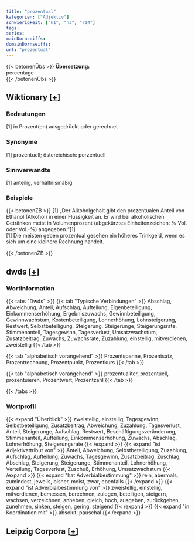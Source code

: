 ```yaml
---
title: "prozentual"
kategorien: ["Adjektiv"]
schwierigkeit: ["k1", "h3", "r14"]
tags:
series:
mainDornseiffs:
domainDornseiffs:
url: "prozentual"
---
```


{{< betonenÜbs >}}
**Übersetzung:**  
percentage  
{{< /betonenÜbs >}}

## Wiktionary [[+](https://de.wiktionary.org/wiki/prozentual)]

### Bedeutungen
[1] in Prozent(en) ausgedrückt oder gerechnet  

### Synonyme
[1] prozentuell; östereichisch: perzentuell  

### Sinnverwandte
[1] anteilig, verhältnismäßig  

### Beispiele
{{< betonenZB >}}
[1] „Der Alkoholgehalt gibt den prozentualen Anteil von Ethanol (Alkohol) in einer Flüssigkeit an. Er wird bei alkoholischen Getränken meist in Volumenprozent (abgekürztes Einheitenzeichen: % Vol. oder Vol.-%) angegeben.“[1]  
[1] Die meisten geben prozentual gesehen ein ​höheres Trinkgeld, wenn es sich um eine kleinere Rechnung handelt.  

{{< /betonenZB >}}


## dwds [[+](https://www.dwds.de/wb/prozentual)]

### Wortinformation
{{< tabs "Dwds" >}}
{{< tab "Typische Verbindungen" >}}
Abschlag, Abweichung, Anteil, Aufschlag, Aufteilung, Eigenbeteiligung, Einkommenserhöhung, Ergebniszuwachs, Gewinnbeteiligung, Gewinnwachstum, Kostenbeteiligung, Lohnerhöhung, Lohnsteigerung, Restwert, Selbstbeteiligung, Steigerung, Steigerunge, Steigerungsrate, Stimmenanteil, Tagesgewinn, Tagesverlust, Umsatzwachstum, Zusatzbeitrag, Zuwachs, Zuwachsrate, Zuzahlung, einstellig, mitverdienen, zweistellig
{{< /tab >}}

{{< tab "alphabetisch vorangehend" >}}
Prozentspanne, Prozentsatz, Prozentrechnung, Prozentpunkt, Prozentkurs
{{< /tab >}}

{{< tab "alphabetisch vorangehend" >}}
prozentualiter, prozentuell, prozentuieren, Prozentwert, Prozentzahl
{{< /tab >}}

{{< /tabs >}}

### Wortprofil
{{< expand "Überblick" >}} zweistellig, einstellig, Tagesgewinn, Selbstbeteiligung, Zusatzbeitrag, Abweichung, Zuzahlung, Tagesverlust, Anteil, Steigerunge, Aufschlag, Restwert, Beschäftigungsveränderung, Stimmenanteil, Aufteilung, Einkommenserhöhung, Zuwachs, Abschlag, Lohnerhöhung, Steigerungsrate {{< /expand >}}
{{< expand "ist Adjektivattribut von" >}} Anteil, Abweichung, Selbstbeteiligung, Zuzahlung, Aufschlag, Aufteilung, Zuwachs, Tagesgewinn, Zusatzbeitrag, Zuschlag, Abschlag, Steigerung, Steigerunge, Stimmenanteil, Lohnerhöhung, Verteilung, Tagesverlust, Zuschuß, Erhöhung, Umsatzwachstum {{< /expand >}}
{{< expand "hat Adverbialbestimmung" >}} rein, abermals, zumindest, jeweils, bisher, meist, zwar, ebenfalls {{< /expand >}}
{{< expand "ist Adverbialbestimmung von" >}} zweistellig, einstellig, mitverdienen, bemessen, berechnen, zulegen, beteiligen, steigern, wachsen, verzeichnen, anheben, gleich, hoch, ausgeben, zurückgehen, zunehmen, sinken, steigen, gering, steigend {{< /expand >}}
{{< expand "in Koordination mit" >}} absolut, pauschal {{< /expand >}}

## Leipzig Corpora [[+](https://corpora.uni-leipzig.de/en/res?word=prozentual&corpusId=deu_newscrawl-public_2018)]

